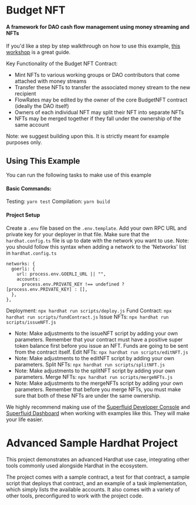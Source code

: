 # Budget NFT
#### A framework for DAO cash flow management using money streaming and NFTs

If you'd like a step by step walkthrough on how to use this example, [this workshop](https://www.youtube.com/watch?v=alnIRuoKocw&t=1484s) is a great guide.

Key Functionality of the Budget NFT Contract:
- Mint NFTs to various working groups or DAO contributors that come attached with money streams
- Transfer these NFTs to transfer the associated money stream to the new recipient
- FlowRates may be edited by the owner of the core BudgetNFT contract (ideally the DAO itself)
- Owners of each individual NFT may split their NFT into separate NFTs
- NFTs may be merged together if they fall under the ownership of the same account

Note: we suggest building upon this. It is strictly meant for example purposes only.

## Using This Example

You can run the following tasks to make use of this example

#### Basic Commands:
Testing: `yarn test`
Compilation: `yarn build`

#### Project Setup
Create a `.env` file based on the `.env.template`. Add your own RPC URL and private key for your deployer in that file.
Make sure that the `hardhat.config.ts` file is up to date with the network you want to use. Note: you should follow this syntax when adding a network to the 'Networks' list in `hardhat.config.ts`
  ```
  networks: {
    goerli: {
      url: process.env.GOERLI_URL || "",
      accounts:
        process.env.PRIVATE_KEY !== undefined ? [process.env.PRIVATE_KEY] : [],
    },
  },
  ```

Deployment: `npx hardhat run scripts/deploy.js`
Fund Contract: `npx hardhat run scripts/fundContract.js`
Issue NFTs: `npx hardhat run scripts/issueNFT.js`
- Note: Make adjustments to the issueNFT script by adding your own parameters. Remember that your contract must have a positive super token balance first before you issue an NFT. Funds are going to be sent from the contract itself. 
Edit NFTs: `npx hardhat run scripts/editNFT.js`
- Note: Make adjustments to the editNFT script by adding your own parameters.
Split NFTs: `npx hardhat run scripts/splitNFT.js`
- Note: Make adjustments to the splitNFT script by adding your own parameters.
Merge NFTs: `npx hardhat run scripts/mergeNFTs.js`
- Note: Make adjustments to the mergeNFTs script by adding your own parameters. Remember that before you merge NFTs, you must make sure that both of these NFTs are under the same ownership.

We highly recommend making use of the [Superfluid Developer Console](https://console.superfluid.finance) and [Superfluid Dashboard](https://app.superfluid.finance) when working with examples like this. They will make your life easier.


# Advanced Sample Hardhat Project

This project demonstrates an advanced Hardhat use case, integrating other tools commonly used alongside Hardhat in the ecosystem.

The project comes with a sample contract, a test for that contract, a sample script that deploys that contract, and an example of a task implementation, which simply lists the available accounts. It also comes with a variety of other tools, preconfigured to work with the project code.
